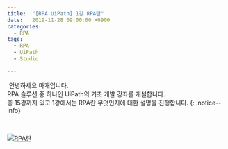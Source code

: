 ```yaml
---
title:  "[RPA UiPath] 1강 RPA란"
date:   2019-11-28 09:00:00 +0900
categories:
  - RPA
tags:
  - RPA
  - UiPath
  - Studio

---
```


&nbsp;안녕하세요 마개입니다.  
RPA 솔루션 중 하나인 UiPath의 기초 개발 강좌를 개설합니다.  
총 15강까지 있고 1강에서는 RPA란 무엇인지에 대한 설명을 진행합니다.
{: .notice--info}

<br>

[![RPA란](http://img.youtube.com/vi/mXDPgySUWug/maxresdefault.jpg)](https://www.youtube.com/watch?v=mXDPgySUWug)
